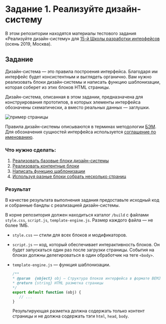 # Задание 1. Реализуйте дизайн-систему

В этом репозитории находятся материалы тестового задания «Реализуйте дизайн-систему» для [15-й Школы разработки интерфейсов](https://yandex.ru/promo/academy/shri) (осень 2019, Москва).

## Задание

Дизайн-система — это правила построения интерфейса. Благодаря им интерфейс будет консистентным и выглядеть органично. Вам нужно реализовать блоки дизайн-системы и написать функцию шаблонизации, которая соберет из этих блоков HTML страницы.

Дизайн-система, описанная в этом задании, предназначена для конструирования прототипов, в которых элементы интерфейса обозначены схематически, а вместо реальных данных — заглушки.

![пример страницы](https://github.com/yndx-shri-reviewer/task-1/blob/master/page-example.png)

Правила дизайн-системы описываются в терминах методологии [БЭМ](https://ru.bem.info/methodology/key-concepts). Для обозначения сущностей интерфейса используется [соглашение по именованию](https://ru.bem.info/methodology/naming-convention).

### Что нужно сделать:

1. [Реализовать базовые блоки дизайн-системы](https://github.com/yndx-shri-reviewer/task-1/blob/master/BASE.md)
2. [Реализовать контентные блоки](https://github.com/yndx-shri-reviewer/task-1/blob/master/CONTENT.md)
3. [Написать функцию шаблонизации](https://github.com/yndx-shri-reviewer/task-1/blob/master/TEMPLATER.md)
4. [Используя разные блоки собрать несколько страниц](https://github.com/yndx-shri-reviewer/task-1/blob/master/PAGES.md)

### Результат

В качестве результата выполнения задания предоставьте исходный код и собранные бандлы с реализацией дизайн-системы.

В корне репозитория должен находиться каталог `/build` с файлами `style.css`, `script.js`, `template-engine.js`. Размер каждого файла — не более 1МБ.

- `style.css` — стили для всех блоков и модификаторов.
- `script.js` — код, который обеспечивает интерактивность блоков. Он будет запускаться один раз после загрузки страницы. События на блоках должны делегироваться в один обработчик на теге `<body>`.
- `template-engine.js` — функция шаблонизации.

  ```js
  /**
  * @param  {object} obj — Структура блоков интерфейса в формате BEMJSON
  * @return {string} HTML разметка страницы
  */
  export default function (obj) {
     // ...
  }
  ```

  Результирующая разметка должна содержать только контент страницы и не должна содержать тэги `html`, `head`, `body`.

